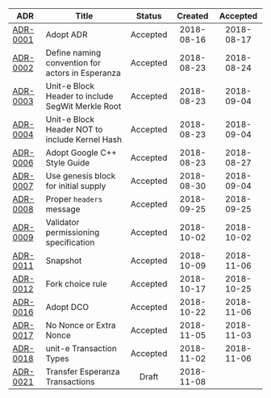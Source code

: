 | ADR | Title | Status | Created | Accepted |
|---|---|:---:|:---:|:---:|
|[ADR-0001](https://github.com/dtr-org/unit-e-docs/blob/master/adrs/ADR-0001.md)|Adopt ADR|Accepted|2018-08-16|2018-08-17|
|[ADR-0002](https://github.com/dtr-org/unit-e-docs/blob/master/adrs/ADR-0002.md)|Define naming convention for actors in Esperanza|Accepted|2018-08-23|2018-08-24|
|[ADR-0003](https://github.com/dtr-org/unit-e-docs/blob/master/adrs/ADR-0003.md)|Unit-e Block Header to include SegWit Merkle Root|Accepted|2018-08-23|2018-09-04|
|[ADR-0004](https://github.com/dtr-org/unit-e-docs/blob/master/adrs/ADR-0004.md)|Unit-e Block Header NOT to include Kernel Hash|Accepted|2018-08-23|2018-09-04|
|[ADR-0006](https://github.com/dtr-org/unit-e-docs/blob/master/adrs/ADR-0006.md)|Adopt Google C++ Style Guide|Accepted|2018-08-23|2018-08-27|
|[ADR-0007](https://github.com/dtr-org/unit-e-docs/blob/master/adrs/ADR-0007.md)|Use genesis block for initial supply|Accepted|2018-08-30|2018-09-04|
|[ADR-0008](https://github.com/dtr-org/unit-e-docs/blob/master/adrs/ADR-0008.md)|Proper `headers` message|Accepted|2018-09-25|2018-09-25|
|[ADR-0009](https://github.com/dtr-org/unit-e-docs/blob/master/adrs/ADR-0009.md)|Validator permissioning specification|Accepted|2018-10-02|2018-10-02|
|[ADR-0011](https://github.com/dtr-org/unit-e-docs/blob/master/adrs/ADR-0011.md)|Snapshot|Accepted|2018-10-09|2018-11-06|
|[ADR-0012](https://github.com/dtr-org/unit-e-docs/blob/master/adrs/ADR-0012.md)|Fork choice rule|Accepted|2018-10-17|2018-10-25|
|[ADR-0016](https://github.com/dtr-org/unit-e-docs/blob/master/adrs/ADR-0016.md)|Adopt DCO|Accepted|2018-10-22|2018-11-06|
|[ADR-0017](https://github.com/dtr-org/unit-e-docs/blob/master/adrs/ADR-0017.md)|No Nonce or Extra Nonce|Accepted|2018-11-05|2018-11-03|
|[ADR-0018](https://github.com/dtr-org/unit-e-docs/blob/master/adrs/ADR-0018.md)|unit-e Transaction Types|Accepted|2018-11-02|2018-11-06|
|[ADR-0021](https://github.com/dtr-org/unit-e-docs/blob/master/adrs/ADR-0021.md)|Transfer Esperanza Transactions|Draft|2018-11-08||
